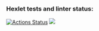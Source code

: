 ### Hexlet tests and linter status:
[![Actions Status](https://github.com/alexey4050/java-project-61/actions/workflows/hexlet-check.yml/badge.svg)](https://github.com/alexey4050/java-project-61/actions)
<a href="https://codeclimate.com/github/alexey4050/java-project-61/maintainability"><img src="https://api.codeclimate.com/v1/badges/124cb8728be82e06f63d/maintainability" /></a>

